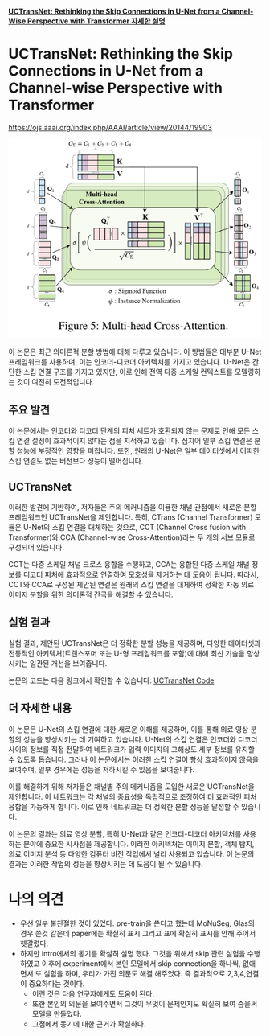 #### [UCTransNet: Rethinking the Skip Connections in U-Net from a Channel-Wise Perspective with Transformer 자세한 설명](./UCTransNet%20(2022).md)

# UCTransNet: Rethinking the Skip Connections in U-Net from a Channel-wise Perspective with Transformer

https://ojs.aaai.org/index.php/AAAI/article/view/20144/19903

![Alt text](image-4.png)

이 논문은 최근 의미론적 분할 방법에 대해 다루고 있습니다. 이 방법들은 대부분 U-Net 프레임워크를 사용하며, 이는 인코더-디코더 아키텍처를 가지고 있습니다. U-Net은 간단한 스킵 연결 구조를 가지고 있지만, 이로 인해 전역 다중 스케일 컨텍스트를 모델링하는 것이 여전히 도전적입니다.

## 주요 발견

이 논문에서는 인코더와 디코더 단계의 피처 세트가 호환되지 않는 문제로 인해 모든 스킵 연결 설정이 효과적이지 않다는 점을 지적하고 있습니다. 심지어 일부 스킵 연결은 분할 성능에 부정적인 영향을 미칩니다. 또한, 원래의 U-Net은 일부 데이터셋에서 어떠한 스킵 연결도 없는 버전보다 성능이 떨어집니다.

## UCTransNet

이러한 발견에 기반하여, 저자들은 주의 메커니즘을 이용한 채널 관점에서 새로운 분할 프레임워크인 UCTransNet을 제안합니다. 특히, CTrans (Channel Transformer) 모듈은 U-Net의 스킵 연결을 대체하는 것으로, CCT (Channel Cross fusion with Transformer)와 CCA (Channel-wise Cross-Attention)라는 두 개의 서브 모듈로 구성되어 있습니다.

CCT는 다중 스케일 채널 크로스 융합을 수행하고, CCA는 융합된 다중 스케일 채널 정보를 디코더 피처에 효과적으로 연결하여 모호성을 제거하는 데 도움이 됩니다. 따라서, CCT와 CCA로 구성된 제안된 연결은 원래의 스킵 연결을 대체하여 정확한 자동 의료 이미지 분할을 위한 의미론적 간극을 해결할 수 있습니다.

## 실험 결과

실험 결과, 제안된 UCTransNet은 더 정확한 분할 성능을 제공하며, 다양한 데이터셋과 전통적인 아키텍처(트랜스포머 또는 U-형 프레임워크를 포함)에 대해 최신 기술을 향상시키는 일관된 개선을 보여줍니다.

논문의 코드는 다음 링크에서 확인할 수 있습니다: [UCTransNet Code](https://github.com/McGregorWwww/UCTransNet)

## 더 자세한 내용

이 논문은 U-Net의 스킵 연결에 대한 새로운 이해를 제공하며, 이를 통해 의료 영상 분할의 성능을 향상시키는 데 기여하고 있습니다. U-Net의 스킵 연결은 인코더와 디코더 사이의 정보를 직접 전달하여 네트워크가 입력 이미지의 고해상도 세부 정보를 유지할 수 있도록 돕습니다. 그러나 이 논문에서는 이러한 스킵 연결이 항상 효과적이지 않음을 보여주며, 일부 경우에는 성능을 저하시킬 수 있음을 보여줍니다.

이를 해결하기 위해 저자들은 채널별 주의 메커니즘을 도입한 새로운 UCTransNet을 제안합니다. 이 네트워크는 각 채널의 중요성을 독립적으로 조정하여 더 효과적인 피처 융합을 가능하게 합니다. 이로 인해 네트워크는 더 정확한 분할 성능을 달성할 수 있습니다.

이 논문의 결과는 의료 영상 분할, 특히 U-Net과 같은 인코더-디코더 아키텍처를 사용하는 분야에 중요한 시사점을 제공합니다. 이러한 아키텍처는 이미지 분할, 객체 탐지, 의료 이미지 분석 등 다양한 컴퓨터 비전 작업에서 널리 사용되고 있습니다. 이 논문의 결과는 이러한 작업의 성능을 향상시키는 데 도움이 될 수 있습니다.

# 나의 의견

- 우선 일부 불친절한 것이 있었다. pre-train을 쓴다고 했는데 MoNuSeg, Glas의 경우 쓴것 같은데 paper에는 확실히 표시 그리고 표에 확실히 표시를 안해 주어서 헷갈렸다.
- 하지만 intro에서의 동기를 확실히 설명 했다. 그것을 위해서 skip 관련 실험을 수행하였고 이후에 experiment에서 본인 모델에서 skip connection을 하나씩, 없애면서 또 실험을 하며, 우리가 가진 의문도 해결 해주었다. 즉 결과적으로 2,3,4,연결이 중요하다는 것이다.
  - 이런 것은 다음 연구자에게도 도움이 된다.
  - 또한 본인의 의문을 보여주면서 그것이 무엇이 문제인지도 확실히 보여 줌을써 모델을 만들었다. 
  - 그점에서 동기에 대한 근거가 확실하다.